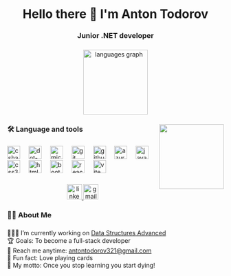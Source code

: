 <h1 align="center">Hello there 👋 I'm Anton Todorov</h1>
<h3 align="center">Junior .NET developer</h3>

###

<div align="center">
  <img src="https://github-readme-stats.vercel.app/api/top-langs?username=AntonTodorov321&locale=en&hide_title=false&layout=compact&card_width=320&langs_count=5&theme=dracula&hide_border=false" height="150" alt="languages graph"  />
</div>

###

<img align="right" height="150" src="https://media3.giphy.com/media/qgQUggAC3Pfv687qPC/giphy.gif?cid=ecf05e477rkb6h93ikkdqxyf9jg65612lzg84wot88h1v8xu&ep=v1_gifs_search&rid=giphy.gif&ct=g"  />


<h3 align="left">🛠 Language and tools</h3>

###

<div align="left">
  <img src="https://skillicons.dev/icons?i=cs" height="30" alt="csharp logo"  />
  <img width="12" />
  <img src="https://skillicons.dev/icons?i=dotnet" height="30" alt="dot-net logo"  />
  <img width="12" />
  <img src="https://cdn.jsdelivr.net/gh/devicons/devicon/icons/microsoftsqlserver/microsoftsqlserver-plain-wordmark.svg" height="30" alt="microsoftsqlserver logo"  />
  <img width="12" />
  <img src="https://skillicons.dev/icons?i=git" height="30" alt="git logo"  />
  <img width="12" />
  <img src="https://skillicons.dev/icons?i=github" height="30" alt="github logo"  />
  <img width="12" />
  <img src="https://cdn.jsdelivr.net/gh/devicons/devicon/icons/azure/azure-original.svg" height="30" alt="azure logo"  />
  <img width="12" />
  <img src="https://skillicons.dev/icons?i=js" height="30" alt="javascript logo"  />
  <img width="12" />
  <img src="https://skillicons.dev/icons?i=css" height="30" alt="css3 logo"  />
  <img width="12" />
  <img src="https://skillicons.dev/icons?i=html" height="30" alt="html5 logo"  />
  <img width="12" />
  <img src="https://skillicons.dev/icons?i=bootstrap" height="30" alt="bootstrap logo"  />
  <img width="12" />
  <img src="https://cdn.jsdelivr.net/gh/devicons/devicon/icons/react/react-original.svg" height="30" alt="react logo"  />
  <img width="12" />
  <img src="https://skillicons.dev/icons?i=vite" height="30" alt="vite logo"  />

</div>

###

<div align="center">
  <a href="https://www.linkedin.com/in/anton-todorov-06645328b/" target="_blank">
    <img src="https://img.shields.io/static/v1?message=LinkedIn&logo=linkedin&label=&color=0077B5&logoColor=white&labelColor=&style=for-the-badge" height="35" alt="linkedin logo"  />
  </a>
  <a href="https://antontodorov321@gmail.com" target="_blank">
    <img src="https://img.shields.io/static/v1?message=Gmail&logo=gmail&label=&color=D14836&logoColor=white&labelColor=&style=for-the-badge" height="35" alt="gmail logo"  />
  </a>
</div>

<h3 align="left">👩‍💻  About Me</h3>

###

<p align="left"> 👨🏻‍💻 I’m currently working on <a href="https://github.com/AntonTodorov321/Data-Structures-Advanced">Data Structures Advanced</a><br>
🏆 Goals: To become a full-stack developer<br> 
📧 Reach me anytime: <a href="https://antontodorov321@gmail.com">antontodorov321@gmail.com</a><br> 
🎲 Fun fact: Love playing cards<br>
💪  My motto: Once you stop learning you start dying!</p>
